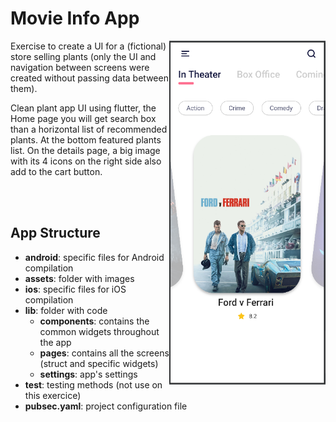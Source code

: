 # Movie Info App

<img align="right" src="https://github.com/miguelnunorosa/Flutter-UI-Examples/blob/main/movie_info_app/assets/images/screenshot_app.png" width=250 height=550 alt="Movie Info"></img>



Exercise to create a UI for a (fictional) store selling plants (only the UI and navigation between screens were created without passing data between them).

Clean plant app UI using flutter, the Home page you will get search box than a horizontal list of recommended plants. At the bottom featured plants list. On the details page, a big image with its 4 icons on the right side also add to the cart button.


<br><br>

## App Structure

- **android**: specific files for Android compilation
- **assets**: folder with images
- **ios**: specific files for iOS compilation
- **lib**: folder with code
  - **components**: contains the common widgets throughout the app
  - **pages**: contains all the screens (struct and specific widgets)
  - **settings**: app's settings
- **test**: testing methods (not use on this exercice)
- **pubsec.yaml**: project configuration file
